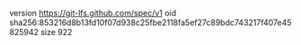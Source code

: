 version https://git-lfs.github.com/spec/v1
oid sha256:853216d8b13fd10f07d938c25fbe2118fa5ef27c89bdc743217f407e45825942
size 922
